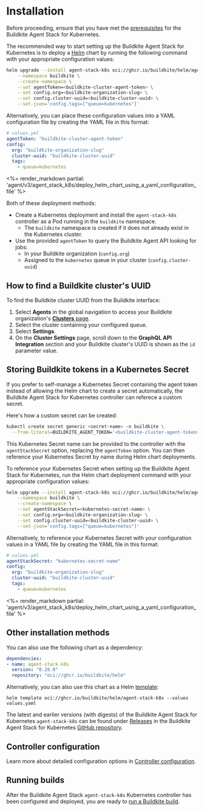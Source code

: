 # Installation

Before proceeding, ensure that you have met the [prerequisites](/docs/agent/v3/agent-stack-k8s/overview#before-you-start) for the Buildkite Agent Stack for Kubernetes.

The recommended way to start setting up the Buildkite Agent Stack for Kubernetes is to deploy a [Helm](https://helm.sh) chart by running the following command with your appropriate configuration values:

```bash
helm upgrade --install agent-stack-k8s oci://ghcr.io/buildkite/helm/agent-stack-k8s \
    --namespace buildkite \
    --create-namespace \
    --set agentToken=<buildkite-cluster-agent-token> \
    --set config.org=<buildkite-organization-slug> \
    --set config.cluster-uuid=<buildkite-cluster-uuid> \
    --set-json='config.tags=["queue=kubernetes"]'
```

Alternatively, you can place these configuration values into a YAML configuration file by creating the YAML file in this format:

```yaml
# values.yml
agentToken: "buildkite-cluster-agent-token"
config:
  org: "buildkite-organization-slug"
  cluster-uuid: "buildkite-cluster-uuid"
  tags:
    - queue=kubernetes
```

<%= render_markdown partial: 'agent/v3/agent_stack_k8s/deploy_helm_chart_using_a_yaml_configuration_file' %>

Both of these deployment methods:

- Create a Kubernetes deployment and install the `agent-stack-k8s` controller as a Pod running in the `buildkite` namespace.
  * The `buildkite` namespace is created if it does not already exist in the Kubernetes cluster.
- Use the provided `agentToken` to query the Buildkite Agent API looking for jobs:
  * In your Buildkite organization (`config.org`)
  * Assigned to the `kubernetes` queue in your cluster (`config.cluster-uuid`)

## How to find a Buildkite cluster's UUID

To find the Buildkite cluster UUID from the Buildkite interface:

1. Select **Agents** in the global navigation to access your Buildkite organization's [**Clusters** page](https://buildkite.com/organizations/-/clusters).
1. Select the cluster containing your configured queue.
1. Select **Settings**.
1. On the **Cluster Settings** page, scroll down to the **GraphQL API Integration** section and your Buildkite cluster's UUID is shown as the `id` parameter value.

## Storing Buildkite tokens in a Kubernetes Secret

If you prefer to self-manage a Kubernetes Secret containing the agent token instead of allowing the Helm chart to create a secret automatically, the Buildkite Agent Stack for Kubernetes controller can referece a custom secret.

Here's how a custom secret can be created:

```bash
kubectl create secret generic <secret-name> -n buildkite \
  --from-literal=BUILDKITE_AGENT_TOKEN='<buildkite-cluster-agent-token>'
```

This Kubernetes Secret name can be provided to the controller with the `agentStackSecret` option, replacing the `agentToken` option. You can then reference your Kubernetes Secret by name during Helm chart deployments.

To reference your Kubernetes Secret when setting up the Buildkite Agent Stack for Kubernetes, run the Helm chart deployment command with your appropriate configuration values:

```bash
helm upgrade --install agent-stack-k8s oci://ghcr.io/buildkite/helm/agent-stack-k8s \
    --namespace buildkite \
    --create-namespace \
    --set agentStackSecret=<kubernetes-secret-name> \
    --set config.org=<buildkite-organization-slug> \
    --set config.cluster-uuid=<buildkite-cluster-uuid> \
    --set-json='config.tags=["queue=kubernetes"]'
```

Alternatively, to reference your Kubernetes Secret with your configuration values in a YAML file by creating the YAML file in this format:

```yaml
# values.yml
agentStackSecret: "kubernetes-secret-name"
config:
  org: "buildkite-organization-slug"
  cluster-uuid: "buildkite-cluster-uuid"
  tags:
    - queue=kubernetes
```

<%= render_markdown partial: 'agent/v3/agent_stack_k8s/deploy_helm_chart_using_a_yaml_configuration_file' %>

## Other installation methods

You can also use the following chart as a dependency:

```yaml
dependencies:
- name: agent-stack-k8s
  version: "0.28.0"
  repository: "oci://ghcr.io/buildkite/helm"
```

Alternatively, you can also use this chart as a Helm [template](https://helm.sh/docs/chart_best_practices/templates/):

```
helm template oci://ghcr.io/buildkite/helm/agent-stack-k8s --values values.yaml
```

The latest and earlier versions (with digests) of the Buildkite Agent Stack for Kubernetes `agent-stack-k8s` can be found under [Releases](https://github.com/buildkite/agent-stack-k8s/releases) in the Buildkite Agent Stack for Kubernetes [GitHub repository](https://github.com/buildkite/agent-stack-k8s/).

## Controller configuration

Learn more about detailed configuration options in [Controller configuration](/docs/agent/v3/agent-stack-k8s/controller-configuration).

## Running builds

After the Buildkite Agent Stack `agent-stack-k8s` Kubernetes controller has been configured and deployed, you are ready to [run a Buildkite build](/docs/agent/v3/agent-stack-k8s/running-builds).
